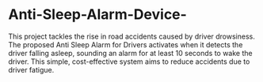 # Anti-Sleep-Alarm-Device-
This project tackles the rise in road accidents caused by driver drowsiness. The proposed Anti Sleep Alarm for Drivers activates when it detects the driver falling asleep, sounding an alarm for at least 10 seconds to wake the driver. This simple, cost-effective system aims to reduce accidents due to driver fatigue.
